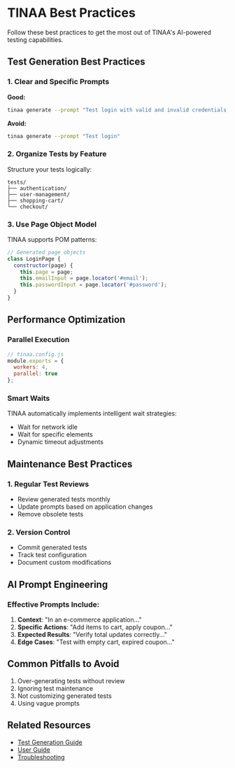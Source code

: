 # TINAA Best Practices

Follow these best practices to get the most out of TINAA's AI-powered testing capabilities.

## Test Generation Best Practices

### 1. Clear and Specific Prompts

**Good:**
```bash
tinaa generate --prompt "Test login with valid and invalid credentials, check error messages"
```

**Avoid:**
```bash
tinaa generate --prompt "Test login"
```

### 2. Organize Tests by Feature

Structure your tests logically:
```
tests/
├── authentication/
├── user-management/
├── shopping-cart/
└── checkout/
```

### 3. Use Page Object Model

TINAA supports POM patterns:
```javascript
// Generated page objects
class LoginPage {
  constructor(page) {
    this.page = page;
    this.emailInput = page.locator('#email');
    this.passwordInput = page.locator('#password');
  }
}
```

## Performance Optimization

### Parallel Execution

```javascript
// tinaa.config.js
module.exports = {
  workers: 4,
  parallel: true
};
```

### Smart Waits

TINAA automatically implements intelligent wait strategies:
- Wait for network idle
- Wait for specific elements
- Dynamic timeout adjustments

## Maintenance Best Practices

### 1. Regular Test Reviews

- Review generated tests monthly
- Update prompts based on application changes
- Remove obsolete tests

### 2. Version Control

- Commit generated tests
- Track test configuration
- Document custom modifications

## AI Prompt Engineering

### Effective Prompts Include:

1. **Context**: "In an e-commerce application..."
2. **Specific Actions**: "Add items to cart, apply coupon..."
3. **Expected Results**: "Verify total updates correctly..."
4. **Edge Cases**: "Test with empty cart, expired coupon..."

## Common Pitfalls to Avoid

1. Over-generating tests without review
2. Ignoring test maintenance
3. Not customizing generated tests
4. Using vague prompts

## Related Resources

- [Test Generation Guide](test-generation.md)
- [User Guide](../USER_GUIDE.md)
- [Troubleshooting](../TROUBLESHOOTING.md)